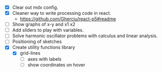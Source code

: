 * [x] Clear out mdx config.
* [x] Cleaner way to write processing code in react.
    - https://github.com/Gherciu/react-p5#readme
* [ ] Show graphs of x-y and x1 x2
* [ ] Add sliders to play with variables.
* [ ] Solve harmonic oscillator problems with calculus and linear analysis.
* [ ] Positioning of sketches
* [x] Create utility functions library
    - [x] grid-lines
        - [ ] axes with labels
        - [ ] show coordinates on hover
